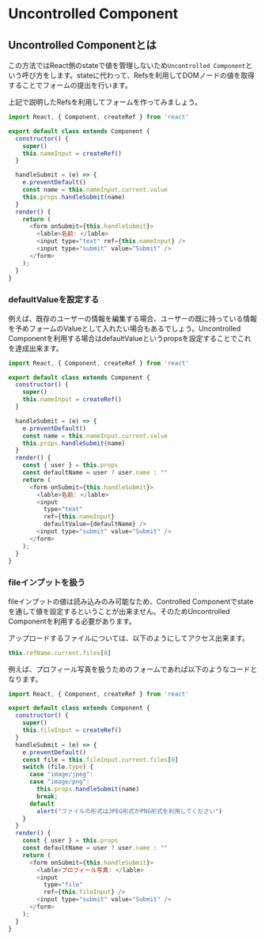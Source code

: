 # Uncontrolled Component

## Uncontrolled Componentとは

この方法ではReact側のstateで値を管理しないため`Uncontrolled Component`という呼び方をします。stateに代わって、Refsを利用してDOMノードの値を取得することでフォームの提出を行います。

上記で説明したRefsを利用してフォームを作ってみましょう。

```js
import React, { Component, createRef } from 'react'

export default class extends Component {
  constructor() {
    super()
    this.nameInput = createRef()
  }

  handleSubmit = (e) => {
    e.preventDefault()
    const name = this.nameInput.current.value
    this.props.handleSubmit(name)
  }
  render() {
    return (
      <form onSubmit={this.handleSubmit}>
        <lable>名前: </lable>
        <input type="text" ref={this.nameInput} />
        <input type="submit" value="Submit" />
      </form>
    );
  }
}
```

### defaultValueを設定する

例えば、既存のユーザーの情報を編集する場合、ユーザーの既に持っている情報を予めフォームのValueとして入れたい場合もあるでしょう。Uncontrolled Componentを利用する場合はdefaultValueというpropsを設定することでこれを達成出来ます。

```js
import React, { Component, createRef } from 'react'

export default class extends Component {
  constructor() {
    super()
    this.nameInput = createRef()
  }

  handleSubmit = (e) => {
    e.preventDefault()
    const name = this.nameInput.current.value
    this.props.handleSubmit(name)
  }
  render() {
    const { user } = this.props
    const defaultName = user ? user.name : ""
    return (
      <form onSubmit={this.handleSubmit}>
        <lable>名前: </lable>
        <input
          type="text"
          ref={this.nameInput}
          defaultValue={defaultName} />
        <input type="submit" value="Submit" />
      </form>
    );
  }
}
```

### fileインプットを扱う

fileインプットの値は読み込みのみ可能なため、Controlled Componentでstateを通して値を設定するということが出来ません。そのためUncontrolled Componentを利用する必要があります。

アップロードするファイルについては、以下のようにしてアクセス出来ます。

```js
this.refName.current.files[0]
```

例えば、プロフィール写真を扱うためのフォームであれば以下のようなコードとなります。

```js
import React, { Component, createRef } from 'react'

export default class extends Component {
  constructor() {
    super()
    this.fileInput = createRef()
  }
  handleSubmit = (e) => {
    e.preventDefault()
    const file = this.fileInput.current.files[0]
    switch (file.type) {
      case "image/jpeg":
      case "image/png":
        this.props.handleSubmit(name)
        break;
      default
        alert("ファイルの形式はJPEG形式かPNG形式を利用してください")
    }
  }
  render() {
    const { user } = this.props
    const defaultName = user ? user.name : ""
    return (
      <form onSubmit={this.handleSubmit}>
        <lable>プロフィール写真: </lable>
        <input
          type="file"
          ref={this.fileInput} />
        <input type="submit" value="Submit" />
      </form>
    );
  }
}
```